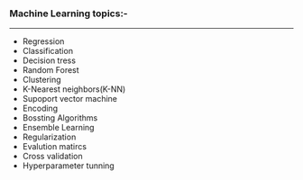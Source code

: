 ### Machine Learning topics:-
***
* Regression
* Classification
* Decision tress
* Random Forest
* Clustering
* K-Nearest neighbors(K-NN)
* Supoport vector machine
* Encoding
* Bossting Algorithms
* Ensemble Learning
* Regularization
* Evalution matircs
* Cross validation
* Hyperparameter tunning

